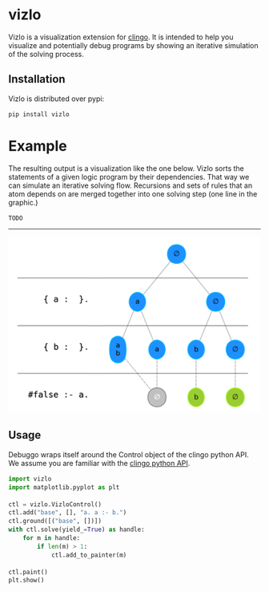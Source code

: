 # vizlo
Vizlo is a visualization extension for [clingo](https://potassco.org/clingo/). 
It is intended to help you visualize and potentially debug programs by showing an 
iterative simulation of the solving process.


## Installation

Vizlo is distributed over pypi:
```
pip install vizlo
```

# Example
The resulting output is a visualization like the one below. Vizlo sorts the statements of a given logic
program by their dependencies. That way we can simulate an iterative solving flow. Recursions and sets of rules that an 
atom depends on are merged together into one solving step (one line in the graphic.) 

```
TODO
```
---
![Example Program](docs/img/sample.png "Sample solver tree")


## Usage
Debuggo wraps itself around the Control object of the clingo python API. We assume you are familiar with the 
[clingo python API](https://potassco.org/clingo/python-api/5.4/).


```python
import vizlo
import matplotlib.pyplot as plt

ctl = vizlo.VizloControl()
ctl.add("base", [], "a. a :- b.")
ctl.ground([("base", [])])
with ctl.solve(yield_=True) as handle:
    for m in handle:
        if len(m) > 1:
            ctl.add_to_painter(m)

ctl.paint()
plt.show()
```
